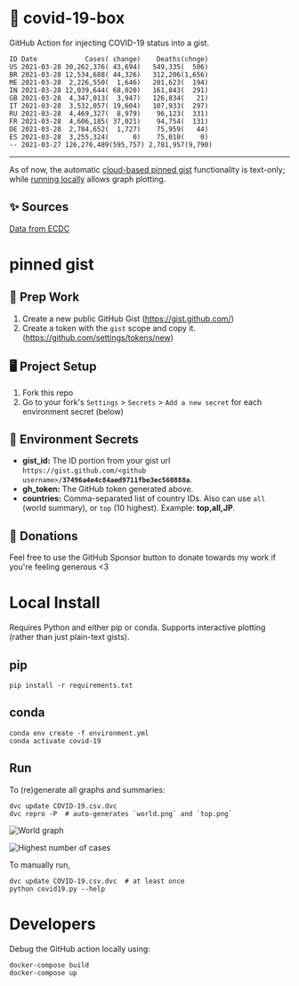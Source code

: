 # 🏥 covid-19-box

GitHub Action for injecting COVID-19 status into a gist.

```
ID Date            Cases( change)    Deaths(chnge)
US 2021-03-28 30,262,376( 43,694)   549,335(  506)
BR 2021-03-28 12,534,688( 44,326)   312,206(1,656)
ME 2021-03-28  2,226,550(  1,646)   201,623(  194)
IN 2021-03-28 12,039,644( 68,020)   161,843(  291)
GB 2021-03-28  4,347,013(  3,947)   126,834(   21)
IT 2021-03-28  3,532,057( 19,604)   107,933(  297)
RU 2021-03-28  4,469,327(  8,979)    96,123(  331)
FR 2021-03-28  4,606,185( 37,021)    94,754(  131)
DE 2021-03-28  2,784,652(  1,727)    75,959(   44)
ES 2021-03-28  3,255,324(      0)    75,010(    0)
-- 2021-03-27 126,276,489(595,757) 2,781,957(9,790)
```

---

As of now, the automatic [cloud-based pinned gist](#pinned-gist) functionality is text-only;
while [running locally](#local-install) allows graph plotting.

## ✨ Sources

[Data from ECDC](https://www.ecdc.europa.eu/en/publications-data/download-todays-data-geographic-distribution-covid-19-cases-worldwide)

# pinned gist

## 🎒 Prep Work
1. Create a new public GitHub Gist (https://gist.github.com/)
1. Create a token with the `gist` scope and copy it. (https://github.com/settings/tokens/new)

## 🖥 Project Setup
1. Fork this repo
1. Go to your fork's `Settings` > `Secrets` > `Add a new secret` for each environment secret (below)

## 🤫 Environment Secrets
- **gist_id:** The ID portion from your gist url `https://gist.github.com/<github username>/`**`37496a4e4c84aed9711fbe3ec560888a`**.
- **gh_token:** The GitHub token generated above.
- **countries:** Comma-separated list of country IDs. Also can use `all` (world summary), or `top` (10 highest). Example: **top,all,JP**.

## 💸 Donations

Feel free to use the GitHub Sponsor button to donate towards my work if you're feeling generous <3

# Local Install

Requires Python and either pip or conda. Supports interactive plotting (rather than just plain-text gists).

## pip

```
pip install -r requirements.txt
```

## conda

```
conda env create -f environment.yml
conda activate covid-19
```

## Run

To (re)generate all graphs and summaries:

```
dvc update COVID-19.csv.dvc
dvc repro -P  # auto-generates `world.png` and `top.png`
```

![World graph](world.png)

![Highest number of cases](top.png)

To manually run,

```
dvc update COVID-19.csv.dvc  # at least once
python covid19.py --help
```

# Developers

Debug the GitHub action locally using:

```
docker-compose build
docker-compose up
```
